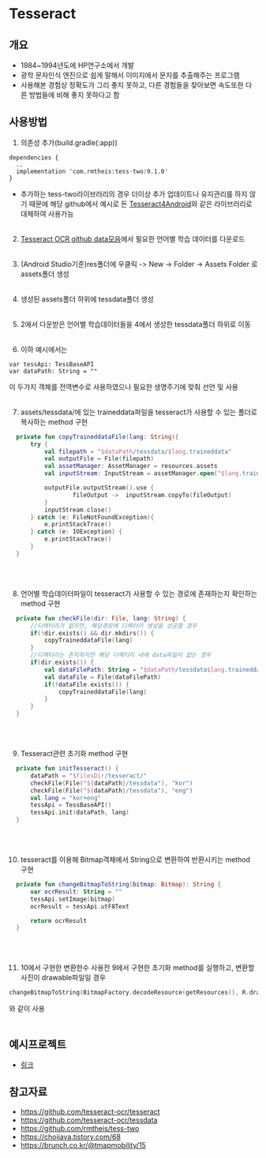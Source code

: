 # Tesseract

## 개요
- 1984~1994년도에 HP연구소에서 개발
- 광학 문자인식 엔진으로 쉽게 말해서 이미지에서 문자를 추출해주는 프로그램
- 사용해본 경험상 정확도가 그리 좋지 못하고, 다른 경험들을 찾아보면 속도또한 다른 방법들에 비해 좋지 못하다고 함

## 사용방법
1. 의존성 추가(build.gradle(:app))  
  ```
  dependencies {
    ..
    implementation 'com.rmtheis:tess-two:9.1.0'
  }
  ```
  - 추가하는 tess-two라이브러리의 경우 더이상 추가 업데이트나 유지관리를 하지 않기 때문에 해당 github에서 예시로 든 [Tesseract4Android](https://github.com/adaptech-cz/Tesseract4Android)와 같은 라이브러리로 대체하여 사용가능</br></br>

2. [Tesseract OCR github data모음](https://github.com/tesseract-ocr/tessdata)에서 필요한 언어별 학습 데이터를 다운로드</br></br>

3. (Android Studio기준)res폴더에 우클릭
  -> New -> Folder -> Assets Folder 로 assets폴더 생성</br></br>
  
4. 생성된 assets폴더 하위에 tessdata폴더 생성</br></br>

5. 2에서 다운받은 언어별 학습데이터들을 4에서 생성한 tessdata폴더 하위로 이동</br></br>

6. 이하 예시에서는
  ```
  var tessApi: TessBaseAPI
  var dataPath: String = ""
  ```
  이 두가지 객체를 전역변수로 사용하였으나 필요한 생명주기에 맞춰 선언 및 사용  </br></br>

7. assets/tessdata/에 있는 traineddata파일을 tesseract가 사용할 수 있는 폴더로 복사하는 method 구현
  ```kotlin
    private fun copyTraineddataFile(lang: String){
        try {
            val filepath = "$dataPath/tessdata/$lang.traineddata"
            val outputFile = File(filepath)
            val assetManager: AssetManager = resources.assets
            val inputStream: InputStream = assetManager.open("$lang.traineddata")

            outputFile.outputStream().use {
                    fileOutput ->  inputStream.copyTo(fileOutput)
            }
            inputStream.close()
        } catch (e: FileNotFoundException){
            e.printStackTrace()
        } catch (e: IOException) {
            e.printStackTrace()
        }
    }
  ```
  </br></br>
  
8. 언어별 학습데이터파일이 tesseract가 사용할 수 있는 경로에 존재하는지 확인하는 method 구현
  ```kotlin
    private fun checkFile(dir: File, lang: String) {
        //디렉터리가 없지만, 해당경로에 디렉터리 생성을 성공할 경우
        if(!dir.exists() && dir.mkdirs()) {
            copyTraineddataFile(lang)
        }
        //디렉터리는 존지하지만 해당 디렉터리 내에 data파일이 없는 경우
        if(dir.exists()) {
            val dataFilePath: String = "$dataPath/tessdata$lang.traineddata"
            val dataFile = File(dataFilePath)
            if(!dataFile.exists()) {
                copyTraineddataFile(lang)
            }
        }
    }
  ```
  </br></br>
  
9. Tesseract관련 초기화 method 구현
  ```kotlin
    private fun initTesseract() {
        dataPath = "$filesDir/tesseract/"
        checkFile(File("${dataPath}/tessdata"), "kor")
        checkFile(File("${dataPath}/tessdata"), "eng")
        val lang = "kor+eng"
        tessApi = TessBaseAPI()
        tessApi.init(dataPath, lang)
    }
  ```
  </br></br>

10. tesseract를 이용해 Bitmap객체에서 String으로 변환하여 반환시키는 method 구현
  ```kotlin
    private fun changeBitmapToString(bitmap: Bitmap): String {
        var ocrResult: String = ""
        tessApi.setImage(bitmap)
        ocrResult = tessApi.utF8Text

        return ocrResult
    }
  ```
  </br></br>
  
11. 10에서 구현한 변환한수 사용전 9에서 구현한 초기화 method를 실행하고, 변환할 사진이 drawable파일일 경우
  ```kotlin
  changeBitmapToString(BitmapFactory.decodeResource(getResources(), R.drawable.목표사진파일이름))
  ```
  와 같이 사용
  </br></br>
  
## 예시프로젝트
- [링크](https://github.com/r00tIsRoot/TesseractExample)
  
## 참고자료
- https://github.com/tesseract-ocr/tesseract
- https://github.com/tesseract-ocr/tessdata
- https://github.com/rmtheis/tess-two
- https://choijava.tistory.com/68
- https://brunch.co.kr/@tmapmobility/15
